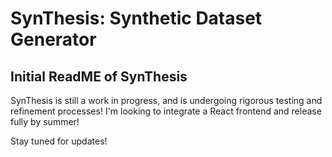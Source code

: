 # SynThesis: Synthetic Dataset Generator

## Initial ReadME of SynThesis

SynThesis is still a work in progress, and is undergoing rigorous testing and refinement processes! 
I'm looking to integrate a React frontend and release fully by summer!

Stay tuned for updates!
